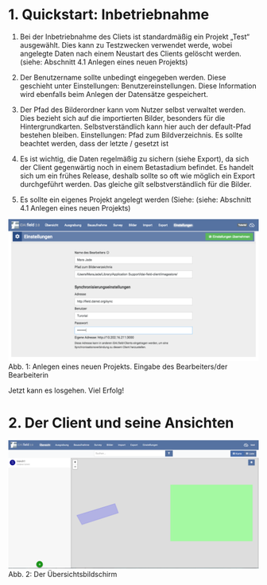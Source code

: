  # 1. Quickstart: Inbetriebnahme


1. Bei der Inbetriebnahme des Cliets ist standardmäßig ein Projekt „Test“ ausgewählt. Dies kann zu Testzwecken verwendet werde, wobei angelegte Daten nach einem Neustart des Clients gelöscht werden. (siehe: Abschnitt 4.1 Anlegen eines neuen Projekts)


2. Der Benutzername sollte unbedingt eingegeben werden. Diese geschieht unter Einstellungen: Benutzereinstellungen. Diese Information wird ebenfalls beim Anlegen der Datensätze gespeichert.


3. Der Pfad des Bilderordner kann vom Nutzer selbst verwaltet werden. Dies bezieht sich auf die importierten Bilder, besonders für die Hintergrundkarten. Selbstverständlich kann hier auch der default-Pfad bestehen bleiben. Einstellungen: Pfad zum Bildverzeichnis. Es sollte beachtet werden, dass der letzte / gesetzt ist


4. Es ist wichtig, die Daten regelmäßig zu sichern (siehe Export), da sich der Client gegenwärtig noch in einem Betastadium befindet. Es handelt sich um ein frühes Release, deshalb sollte so oft wie möglich ein Export durchgeführt werden. Das gleiche gilt selbstverständlich für die Bilder.


5. Es sollte ein eigenes Projekt angelegt werden (Siehe: (siehe: Abschnitt 4.1 Anlegen eines neuen Projekts)


![](images/screenshots/handbuch_quickstart_01.png)
Abb. 1: Anlegen eines neuen Projekts. Eingabe des Bearbeiters/der Bearbeiterin


Jetzt kann es losgehen. Viel Erfolg!


# 2. Der Client und seine Ansichten

![](images/screenshots/handbuch_client_01.png)
Abb. 2: Der Übersichtsbildschirm
